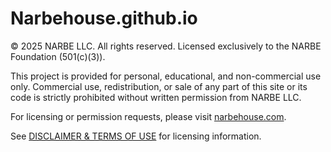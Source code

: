 # Narbehouse.github.io

© 2025 NARBE LLC. All rights reserved. Licensed exclusively to the NARBE Foundation (501(c)(3)).

This project is provided for personal, educational, and non-commercial use only.
Commercial use, redistribution, or sale of any part of this site or its code is
strictly prohibited without written permission from NARBE LLC.

For licensing or permission requests, please visit [narbehouse.com](https://narbehouse.com).

See [DISCLAIMER & TERMS OF USE](./TERMS.md) for licensing information.
